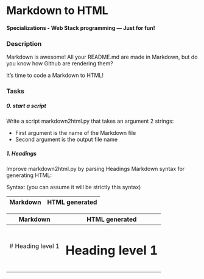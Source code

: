 # Markdown to HTML
#### Specializations - Web Stack programming ― Just for fun!

### Description

Markdown is awesome! All your README.md are made in Markdown, but do you know how Github are rendering them?

It’s time to code a Markdown to HTML!

### Tasks

##### 0. start a script

Write a script markdown2html.py that takes an argument 2 strings:

* First argument is the name of the Markdown file
* Second argument is the output file name

##### 1. Headings

Improve markdown2html.py by parsing Headings Markdown syntax for generating HTML:

Syntax: (you can assume it will be strictly this syntax)

| Markdown | HTML generated |
|----------|----------------|

| Markdown | HTML generated |
|----------|----------------|
| # Heading level 1 |<h1>Heading level 1</h1> |
|   |   |   |   |   |
|   |   |   |   |   |
